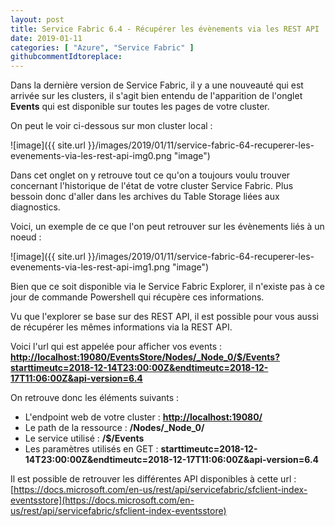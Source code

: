 ```yaml
---
layout: post
title: Service Fabric 6.4 - Récupérer les évènements via les REST API
date: 2019-01-11
categories: [ "Azure", "Service Fabric" ]
githubcommentIdtoreplace: 
---
```


Dans la dernière version de Service Fabric, il y a une nouveauté qui est arrivée sur les clusters, il s'agit bien entendu de l'apparition de l'onglet **Events** qui est disponible sur toutes les pages de votre cluster.

On peut le voir ci-dessous sur mon cluster local :

![image]({{ site.url }}/images/2019/01/11/service-fabric-64-recuperer-les-evenements-via-les-rest-api-img0.png "image")

Dans cet onglet on y retrouve tout ce qu'on a toujours voulu trouver concernant l'historique de l'état de votre cluster Service Fabric. Plus bessoin donc d'aller dans les archives du Table Storage liées aux diagnostics.

Voici, un exemple de ce que l'on peut retrouver sur les évènements liés à un noeud :

![image]({{ site.url }}/images/2019/01/11/service-fabric-64-recuperer-les-evenements-via-les-rest-api-img1.png "image")

Bien que ce soit disponible via le Service Fabric Explorer, il n'existe pas à ce jour de commande Powershell qui récupère ces informations.

Vu que l'explorer se base sur des REST API, il est possible pour vous aussi de récupérer les mêmes informations via la REST API.

Voici l'url qui est appelée pour afficher vos events :
**<http://localhost:19080/EventsStore/Nodes/_Node_0/$/Events?starttimeutc=2018-12-14T23:00:00Z&endtimeutc=2018-12-17T11:06:00Z&api-version=6.4>**

On retrouve donc les éléments suivants :

- L'endpoint web de votre cluster : **<http://localhost:19080/>**
- Le path de la ressource : **/Nodes/_Node_0/**
- Le service utilisé : **/$/Events**
- Les paramètres utilisés en GET : **starttimeutc=2018-12-14T23:00:00Z&endtimeutc=2018-12-17T11:06:00Z&api-version=6.4**

Il est possible de retrouver les différentes API disponibles à cette url : [https://docs.microsoft.com/en-us/rest/api/servicefabric/sfclient-index-eventsstore](https://docs.microsoft.com/en-us/rest/api/servicefabric/sfclient-index-eventsstore)
